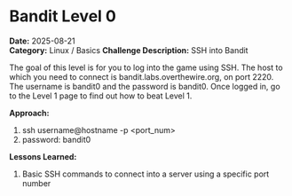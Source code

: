 # Bandit Level 0

**Date:** 2025-08-21  
**Category:** Linux / Basics
**Challenge Description:** SSH into Bandit  

The goal of this level is for you to log into the game using SSH. The host to which you need to connect is bandit.labs.overthewire.org, on port 2220. The username is bandit0 and the password is bandit0. Once logged in, go to the Level 1 page to find out how to beat Level 1.


**Approach:**
1. ssh username@hostname -p <port_num>
2. password: bandit0

**Lessons Learned:**  
1. Basic SSH commands to connect into a server using a specific port number

